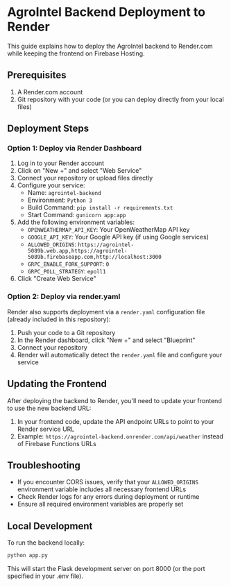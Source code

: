 # AgroIntel Backend Deployment to Render

This guide explains how to deploy the AgroIntel backend to Render.com while keeping the frontend on Firebase Hosting.

## Prerequisites

1. A Render.com account
2. Git repository with your code (or you can deploy directly from your local files)

## Deployment Steps

### Option 1: Deploy via Render Dashboard

1. Log in to your Render account
2. Click on "New +" and select "Web Service"
3. Connect your repository or upload files directly
4. Configure your service:
   - Name: `agrointel-backend`
   - Environment: `Python 3`
   - Build Command: `pip install -r requirements.txt`
   - Start Command: `gunicorn app:app`
5. Add the following environment variables:
   - `OPENWEATHERMAP_API_KEY`: Your OpenWeatherMap API key
   - `GOOGLE_API_KEY`: Your Google API key (if using Google services)
   - `ALLOWED_ORIGINS`: `https://agrointel-5089b.web.app,https://agrointel-5089b.firebaseapp.com,http://localhost:3000`
   - `GRPC_ENABLE_FORK_SUPPORT`: `0`
   - `GRPC_POLL_STRATEGY`: `epoll1`
6. Click "Create Web Service"

### Option 2: Deploy via render.yaml

Render also supports deployment via a `render.yaml` configuration file (already included in this repository):

1. Push your code to a Git repository
2. In the Render dashboard, click "New +" and select "Blueprint"
3. Connect your repository
4. Render will automatically detect the `render.yaml` file and configure your service

## Updating the Frontend

After deploying the backend to Render, you'll need to update your frontend to use the new backend URL:

1. In your frontend code, update the API endpoint URLs to point to your Render service URL
2. Example: `https://agrointel-backend.onrender.com/api/weather` instead of Firebase Functions URLs

## Troubleshooting

- If you encounter CORS issues, verify that your `ALLOWED_ORIGINS` environment variable includes all necessary frontend URLs
- Check Render logs for any errors during deployment or runtime
- Ensure all required environment variables are properly set

## Local Development

To run the backend locally:

```bash
python app.py
```

This will start the Flask development server on port 8000 (or the port specified in your .env file).